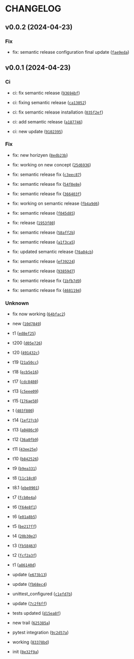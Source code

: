 # CHANGELOG



## v0.0.2 (2024-04-23)

### Fix

* fix: semantic release configuration final update ([`fae9eda`](https://github.com/extinctCoder/tms_micro/commit/fae9eda0c19b38587b6853eb10c1143369886ebc))


## v0.0.1 (2024-04-23)

### Ci

* ci: fix semantic release ([`93694bf`](https://github.com/extinctCoder/tms_micro/commit/93694bfd9efce4dbcc0f63aeac615af24ff98fc1))

* ci: fixing semantic release ([`ca13052`](https://github.com/extinctCoder/tms_micro/commit/ca1305298c21a24967430c6a99892d8436692159))

* ci: fix semantic release installation ([`035f2ef`](https://github.com/extinctCoder/tms_micro/commit/035f2efc77d259f8503b8368b6a616f7b8044bc4))

* ci: add semantic release ([`a187746`](https://github.com/extinctCoder/tms_micro/commit/a1877469dbcf6bf57528db9365d3a5aa1479bc64))

* ci: new update ([`9102395`](https://github.com/extinctCoder/tms_micro/commit/9102395e69ebe4c68d6916162eaa859ed2a32e9b))

### Fix

* fix: new horizyen ([`8edb23b`](https://github.com/extinctCoder/tms_micro/commit/8edb23b603822107d4587e96005a31cb1a4bd3c0))

* fix: working on new concept ([`25d6936`](https://github.com/extinctCoder/tms_micro/commit/25d69362cb7e1377d2603ba1a40456f96616fdb6))

* fix: semantic release fix ([`c3eec87`](https://github.com/extinctCoder/tms_micro/commit/c3eec8761aab0e2564ff5d464d44967ce99cc7e0))

* fix: semantic release fix ([`54f0e8e`](https://github.com/extinctCoder/tms_micro/commit/54f0e8e4ea1cae99334c270aa768ec077a5cd552))

* fix: semantic release fix ([`366403f`](https://github.com/extinctCoder/tms_micro/commit/366403f661522498a7575f67a74755cdc0e911a1))

* fix: working on semantic release ([`fb4a9d6`](https://github.com/extinctCoder/tms_micro/commit/fb4a9d6f6ba4249034dc40d8e302c42de06345c4))

* fix: semantic release ([`f045d85`](https://github.com/extinctCoder/tms_micro/commit/f045d85d3e501d6c7d543f4fb71d178c918bd193))

* fix: release ([`1953f80`](https://github.com/extinctCoder/tms_micro/commit/1953f8020e487c56ea19663d6811870ee8509317))

* fix: semantic release ([`58aff2b`](https://github.com/extinctCoder/tms_micro/commit/58aff2b7fad75c4c05af42e2089846ed786d4a0d))

* fix: semantic release ([`a1f3ca5`](https://github.com/extinctCoder/tms_micro/commit/a1f3ca5e0e2e7fa734ac2557ca81172680552bb2))

* fix: updated semantic release ([`76a04cb`](https://github.com/extinctCoder/tms_micro/commit/76a04cb47d7073a2bf6b3240f944acdc5cbbbc49))

* fix: semantic release ([`ef39224`](https://github.com/extinctCoder/tms_micro/commit/ef3922410f91a42345ebf9c577e911184120565c))

* fix: semantic release ([`93859d7`](https://github.com/extinctCoder/tms_micro/commit/93859d766fb6f146a5a7ff62f4e680ac2c9664bc))

* fix: semantic release fix ([`1bfb7d9`](https://github.com/extinctCoder/tms_micro/commit/1bfb7d9a87f8a545bbca01e5fbcd97c61b32e0fc))

* fix: semantic release fix ([`4681194`](https://github.com/extinctCoder/tms_micro/commit/46811949f75b214fad722c2603ccf394c9b9b1d5))

### Unknown

* fix now working ([`64bfac2`](https://github.com/extinctCoder/tms_micro/commit/64bfac2b3256cd480e9e7795ca81bbd0a6cae000))

* new ([`10d7849`](https://github.com/extinctCoder/tms_micro/commit/10d784972156f2a8c5134d9970750fd7af6a2adf))

* t1 ([`ed8ef25`](https://github.com/extinctCoder/tms_micro/commit/ed8ef25d14bd8adac5ac7d4f223ccd8e9c7ef146))

* t200 ([`d05e726`](https://github.com/extinctCoder/tms_micro/commit/d05e7263000aca4c309e167c078c176353280c61))

* t20 ([`491432c`](https://github.com/extinctCoder/tms_micro/commit/491432c0004668755d54145f20d894049dedb9cc))

* t19 ([`21a50cc`](https://github.com/extinctCoder/tms_micro/commit/21a50cc14a73274321f3c2c13691982584bffae0))

* t18 ([`ecb5e16`](https://github.com/extinctCoder/tms_micro/commit/ecb5e163046ea28275c18f18e9e0c752c8a69c4e))

* t17 ([`cdc8480`](https://github.com/extinctCoder/tms_micro/commit/cdc8480e1f656f78f09e036a7ce41f0f57b85266))

* t13 ([`c5eee09`](https://github.com/extinctCoder/tms_micro/commit/c5eee0932a498d151f9c67a7a36fb92933e03896))

* t15 ([`176ae50`](https://github.com/extinctCoder/tms_micro/commit/176ae5032c0807e070a920ac2a49ccc10dab0626))

* t ([`403f800`](https://github.com/extinctCoder/tms_micro/commit/403f800224524ea17456ebbdc503eae8f3e9a9f3))

* t14 ([`1ef27cb`](https://github.com/extinctCoder/tms_micro/commit/1ef27cb5ff7d2204702c7e66bd4310109a80d1e0))

* t13 ([`a0486c9`](https://github.com/extinctCoder/tms_micro/commit/a0486c93fc2465374ae59950eb46204101203fab))

* t12 ([`36a0fb9`](https://github.com/extinctCoder/tms_micro/commit/36a0fb976ca640aceb177d5594d7d6896e17b251))

* t11 ([`43ee25e`](https://github.com/extinctCoder/tms_micro/commit/43ee25e6ecf9926914c78e7b6094923f02b35d07))

* t10 ([`b842526`](https://github.com/extinctCoder/tms_micro/commit/b842526eceb8a0e6cd13d3acd5a3091800d591ce))

* t9 ([`b9ea331`](https://github.com/extinctCoder/tms_micro/commit/b9ea3311a8339063edb28edcd83de8ad818c2893))

* t8 ([`11c18c0`](https://github.com/extinctCoder/tms_micro/commit/11c18c0ee84c5d32f9441ae6dd5e30e3cf1f61b0))

* t8.1 ([`ebe0901`](https://github.com/extinctCoder/tms_micro/commit/ebe0901b7e259bd59765c3e39d10ed54f3182d45))

* t7 ([`fcb0e4a`](https://github.com/extinctCoder/tms_micro/commit/fcb0e4a933e45baa01308d66fc3586dc55b3421a))

* t6 ([`f64e8f1`](https://github.com/extinctCoder/tms_micro/commit/f64e8f16f2e405dbb8a8c35443275479b5059e32))

* t6 ([`e01a8b5`](https://github.com/extinctCoder/tms_micro/commit/e01a8b51aa58b59f8d7e5dfc5f44c1954333e204))

* t5 ([`be217ff`](https://github.com/extinctCoder/tms_micro/commit/be217ff4a56a5a918fe900330f62d001930d4ad7))

* t4 ([`20b30e2`](https://github.com/extinctCoder/tms_micro/commit/20b30e2fa7e8d456e2a1ad59e10ae87a590571d6))

* t3 ([`fb58463`](https://github.com/extinctCoder/tms_micro/commit/fb58463e61d24df8b283df6efb284574afda3657))

* t2 ([`fcf2a3f`](https://github.com/extinctCoder/tms_micro/commit/fcf2a3f44ea1ad25b2ab1deed7ddd4923953f976))

* t1 ([`a86140d`](https://github.com/extinctCoder/tms_micro/commit/a86140dc741c285e88e95784b43efde220cc025b))

* update ([`e673b13`](https://github.com/extinctCoder/tms_micro/commit/e673b134867ca56d8ed6e05bff52a6360a2fe374))

* update ([`fb68ec4`](https://github.com/extinctCoder/tms_micro/commit/fb68ec4fa171f3c10ddce89d177102492728a028))

* unittest_configured ([`c1efd7b`](https://github.com/extinctCoder/tms_micro/commit/c1efd7bfa98629136f7171e9be62e73ad51ddb07))

* update ([`7c2f6ff`](https://github.com/extinctCoder/tms_micro/commit/7c2f6ff0939c9f889b60f0320dce7c8903446e78))

* tests updated ([`d15ea8f`](https://github.com/extinctCoder/tms_micro/commit/d15ea8fad581b21c155b6dcd32454e0115f408cd))

* new trail ([`625385a`](https://github.com/extinctCoder/tms_micro/commit/625385ab1a0bf62345a00c898af9bbdcb4374121))

* pytest integration ([`9c2d57a`](https://github.com/extinctCoder/tms_micro/commit/9c2d57a5831d7e2a5c4d93192af161d64a067288))

* working ([`83378bd`](https://github.com/extinctCoder/tms_micro/commit/83378bd7049a70b7b2075b2cfcc262b5490b6fde))

* init ([`0e32f9a`](https://github.com/extinctCoder/tms_micro/commit/0e32f9a4da3d3098bb3d5a78a76523ef02583e05))
